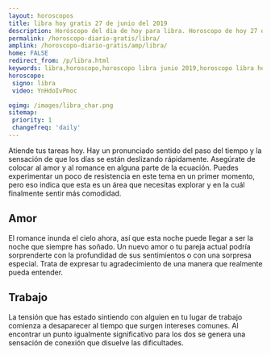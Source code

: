 ```yaml
---
layout: horoscopos
title: libra hoy gratis 27 de junio del 2019 
description: Horóscopo del dia de hoy para libra. Horoscopo de hoy 27 de junio del 2019. Las predicciones de amor, trabajo, vida personal gratis.
permalink: /horoscopo-diario-gratis/libra/
amplink: /horoscopo-diario-gratis/amp/libra/
home: FALSE
redirect_from: /p/libra.html
keywords: libra,horoscopo,horoscopo libra junio 2019,horoscopo libra hoy,tarot libra junio 2019,horoscopo libra,tarot libra hoy,horoscopo de hoy,horoscopo diario,tarot del amor,horoscopo de hoy libra,horoscopo diario del tarot, Horoscopo de hoy libra 27 de junio del 2019,horóscopo del día,signos zodiacales 2019, el horoscopo de hoy
horoscopo:
 signo: libra
 video: YnHdoIvPmoc

ogimg: /images/libra_char.png
sitemap:
 priority: 1
 changefreq: 'daily'
---
```



Atiende tus tareas hoy. Hay un pronunciado sentido del paso del tiempo y la sensación de que los días se están deslizando rápidamente. Asegúrate de colocar al amor y al romance en alguna parte de la ecuación. Puedes experimentar un poco de resistencia en este tema en un primer momento, pero eso indica que esta es un área que necesitas explorar y en la cuál finalmente sentir más comodidad.

## Amor

El romance inunda el cielo ahora, así que esta noche puede llegar a ser la noche que siempre has soñado. Un nuevo amor o tu pareja actual podría sorprenderte con la profundidad de sus sentimientos o con una sorpresa especial. Trata de expresar tu agradecimiento de una manera que realmente pueda entender.

## Trabajo

La tensión que has estado sintiendo con alguien en tu lugar de trabajo comienza a desaparecer al tiempo que surgen intereses comunes. Al encontrar un punto igualmente significativo para los dos se genera una sensación de conexión que disuelve las dificultades.